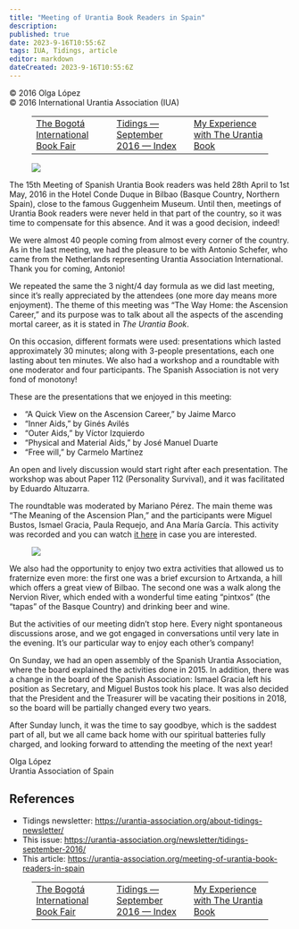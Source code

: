 ```yaml
---
title: "Meeting of Urantia Book Readers in Spain"
description: 
published: true
date: 2023-9-16T10:55:6Z
tags: IUA, Tidings, article
editor: markdown
dateCreated: 2023-9-16T10:55:6Z
---
```


<p class="v-card v-sheet theme--light gray lighten-3 px-2">© 2016 Olga López<br>© 2016 International Urantia Association (IUA)</p>
<figure class="table chapter-navigator">
  <table>
    <tbody>
      <tr>
        <td>
        <a href="/en/article/IUA_Tidings/IUA_2016_the_bogota_international_book_fair">
          <span class="mdi mdi-arrow-left-drop-circle"></span><span class="pl-2">The Bogotá International Book Fair</span>
        </a>
        </td>
        <td>
        <a href="/en/index/articles_iua_tidings#tidings-september-2016">
          <span class="mdi mdi-book-open-variant"></span><span class="pl-2">Tidings — September 2016 — Index</span>
        </a>
        </td>
        <td>
        <a href="/en/article/Neville_Twist/my_experience_with_the_urantia_book">
          <span class="pr-2">My Experience with The Urantia Book</span><span class="mdi mdi-arrow-right-drop-circle"></span>
        </a>
        </td>
      </tr>
    </tbody>
  </table>
</figure>


<figure id="Figure_1" class="image urantiapedia image-style-align-left">
<img src="/image/article/IUA_Tidings/15th-Spanish-Meeting-Group-Photo-300x203.jpg">
</figure>

The 15th Meeting of Spanish Urantia Book readers was held 28th April to 1st May, 2016 in the Hotel Conde Duque in Bilbao (Basque Country, Northern Spain), close to the famous Guggenheim Museum. Until then, meetings of Urantia Book readers were never held in that part of the country, so it was time to compensate for this absence. And it was a good decision, indeed!

We were almost 40 people coming from almost every corner of the country. As in the last meeting, we had the pleasure to be with Antonio Schefer, who came from the Netherlands representing Urantia Association International. Thank you for coming, Antonio!

We repeated the same the 3 night/4 day formula as we did last meeting, since it’s really appreciated by the attendees (one more day means more enjoyment). The theme of this meeting was “The Way Home: the Ascension Career,” and its purpose was to talk about all the aspects of the ascending mortal career, as it is stated in _The Urantia Book_.

On this occasion, different formats were used: presentations which lasted approximately 30 minutes; along with 3-people presentations, each one lasting about ten minutes. We also had a workshop and a roundtable with one moderator and four participants. The Spanish Association is not very fond of monotony!

These are the presentations that we enjoyed in this meeting:

-  “A Quick View on the Ascension Career,” by Jaime Marco
-  “Inner Aids,” by Ginés Avilés
-  “Outer Aids,” by Víctor Izquierdo
-  “Physical and Material Aids,” by José Manuel Duarte
-  “Free will,” by Carmelo Martínez

An open and lively discussion would start right after each presentation. The workshop was about Paper 112 (Personality Survival), and it was facilitated by Eduardo Altuzarra.

The roundtable was moderated by Mariano Pérez. The main theme was “The Meaning of the Ascension Plan,” and the participants were Miguel Bustos, Ismael Gracia, Paula Requejo, and Ana María García. This activity was recorded and you can watch [it here](https://www.youtube.com/watch?v=9-_ibVHcwRs) in case you are interested.

<figure id="Figure_2" class="image urantiapedia image-style-align-right">
<img src="/image/article/IUA_Tidings/15th-Spanish-Meeting-Pintxos-300x225.jpg">
</figure>

We also had the opportunity to enjoy two extra activities that allowed us to fraternize even more: the first one was a brief excursion to Artxanda, a hill which offers a great view of Bilbao. The second one was a walk along the Nervion River, which ended with a wonderful time eating “pintxos” (the “tapas” of the Basque Country) and drinking beer and wine.

But the activities of our meeting didn’t stop here. Every night spontaneous discussions arose, and we got engaged in conversations until very late in the evening. It’s our particular way to enjoy each other’s company!

On Sunday, we had an open assembly of the Spanish Urantia Association, where the board explained the activities done in 2015. In addition, there was a change in the board of the Spanish Association: Ismael Gracia left his position as Secretary, and Miguel Bustos took his place. It was also decided that the President and the Treasurer will be vacating their positions in 2018, so the board will be partially changed every two years.

After Sunday lunch, it was the time to say goodbye, which is the saddest part of all, but we all came back home with our spiritual batteries fully charged, and looking forward to attending the meeting of the next year!

Olga López  
Urantia Association of Spain

## References

- Tidings newsletter: https://urantia-association.org/about-tidings-newsletter/
- This issue: https://urantia-association.org/newsletter/tidings-september-2016/
- This article: https://urantia-association.org/meeting-of-urantia-book-readers-in-spain

<figure class="table chapter-navigator">
  <table>
    <tbody>
      <tr>
        <td>
        <a href="/en/article/IUA_Tidings/IUA_2016_the_bogota_international_book_fair">
          <span class="mdi mdi-arrow-left-drop-circle"></span><span class="pl-2">The Bogotá International Book Fair</span>
        </a>
        </td>
        <td>
        <a href="/en/index/articles_iua_tidings#tidings-september-2016">
          <span class="mdi mdi-book-open-variant"></span><span class="pl-2">Tidings — September 2016 — Index</span>
        </a>
        </td>
        <td>
        <a href="/en/article/Neville_Twist/my_experience_with_the_urantia_book">
          <span class="pr-2">My Experience with The Urantia Book</span><span class="mdi mdi-arrow-right-drop-circle"></span>
        </a>
        </td>
      </tr>
    </tbody>
  </table>
</figure>
